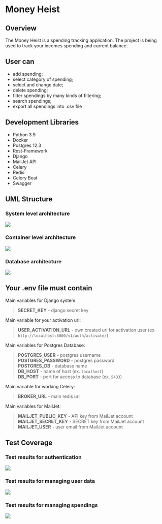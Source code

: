 # Money Heist

## Overview

The Money Heist is a spending tracking application. The project is being used to track your incomes spending and current balance. 

## User can

- add spending;
- select category of spending;
- select and change date;
- delete spending;
- filter spendings by many kinds of filtering;
- search spendings;
- export all spendings into .csv file

## Development Libraries

+ Python 3.9
+ Docker
+ Postgres 12.3
+ Rest-Framework
+ Django
+ MailJet API
+ Celery
+ Redis
+ Celery Beat
+ Swagger

## UML Structure

### System level architecture

![](uml_architecture/out/system.png)

### Container level architecture

![](uml_architecture/out/containers.png)

### Database architecture

![](uml_architecture/out/django_db.png)

## Your .env file must contain

Main variables for Django system:
> **SECRET_KEY** - django secret key <br>

Main variable for your activation url:
> **USER_ACTIVATION_URL** - own created url for activation user (ex. `http://localhost:8000/v1/auth/activate/`) <br>

Main variables for Postgres Database:
> **POSTGRES_USER** - postgres username <br>
> **POSTGRES_PASSWORD** - postgres password <br>
> **POSTGRES_DB** - database name <br>
> **DB_HOST** - name of host (ex. `localhost`) <br>
> **DB_PORT** - port for access to database (ex. `5433`) <br>

Main variable for working Celery:
> **BROKER_URL** - main redis url <br>

Main variables for MailJet:
> **MAILJET_PUBLIC_KEY** - API key from MailJet account <br>
> **MAILJET_SECRET_KEY** - SECRET key from MailJet account <br>
> **MAILJET_USER** - user email from MailJet account <br>

## Test Coverage

### Test results for authentication

![](uml_architecture/coverage_images/authentication.png)

### Test results for managing user data

![](uml_architecture/coverage_images/user_profile.png)

### Test results for managing spendings

![](uml_architecture/coverage_images/spendings.png)


